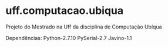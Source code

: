 # uff.computacao.ubiqua
Projeto do Mestrado na Uff da disciplina de Computação Ubíqua

Dependências:
Python-2.7.10
PySerial-2.7
Javino-1.1